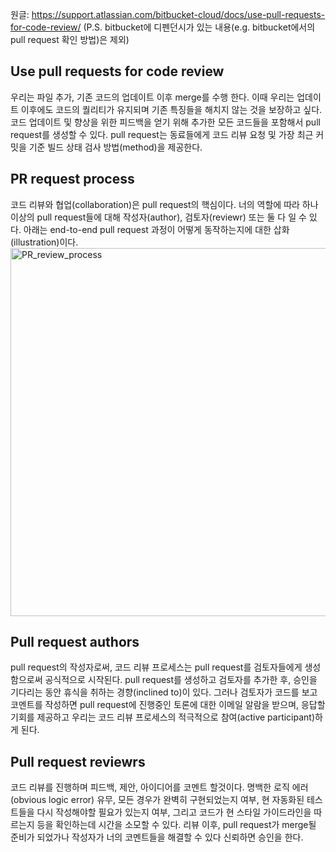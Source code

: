 원글: https://support.atlassian.com/bitbucket-cloud/docs/use-pull-requests-for-code-review/
(P.S. bitbucket에 디펜던시가 있는 내용(e.g. bitbucket에서의 pull request 확인 방법)은 제외)

## Use pull requests for code review
우리는 파일 추가, 기존 코드의 업데이트 이후 merge를 수행 한다. 이때 우리는 업데이트 이후에도 코드의 퀄리티가 유지되며 기존 특징들을 해치지 않는 것을 보장하고 싶다. 코드 업데이트 및 향상을 위한 피드백을 얻기 위해 추가한 모든 코드들을 포함해서 pull request를 생성할 수 있다. pull request는 동료들에게 코드 리뷰 요청 및 가장 최근 커밋을 기준 빌드 상태 검사 방법(method)을 제공한다.          


## PR request process
코드 리뷰와 협업(collaboration)은 pull request의 핵심이다. 너의 역할에 따라 하나 이상의 pull request들에 대해 작성자(author), 검토자(reviewr) 또는 둘 다 일 수 있다. 아래는 end-to-end pull request 과정이 어떻게 동작하는지에 대한 삽화(illustration)이다.            
<img width="589" alt="PR_review_process" src="https://user-images.githubusercontent.com/13589283/155733287-1612a764-165e-48b9-b121-e60440baeb99.png">
       
       
## Pull request authors
pull request의 작성자로써, 코드 리뷰 프로세스는 pull request를 검토자들에게 생성함으로써 공식적으로 시작된다. pull request를 생성하고 검토자를 추가한 후, 승인을 기다리는 동안 휴식을 취하는 경향(inclined to)이 있다. 그러나 검토자가 코드를 보고 코멘트를 작성하면 pull request에 진행중인 토론에 대한 이메일 알람을 받으며, 응답할 기회를 제공하고 우리는 코드 리뷰 프로세스의 적극적으로 참여(active participant)하게 된다.

## Pull request reviewrs 
코드 리뷰를 진행하며 피드백, 제안, 아이디어를 코멘트 할것이다. 명백한 로직 에러(obvious logic error) 유무, 모든 경우가 완벽히 구현되었는지 여부, 현 자동화된 테스트들을 다시 작성해야할 필요가 있는지 여부, 그리고 코드가 현 스타일 가이드라인을 따르는지 등을 확인하는데 시간을 소모할 수 있다. 리뷰 이후, pull request가 merge될 준비가 되었가나 작성자가 너의 코멘트들을 해결할 수 있다 신뢰하면 승인을 한다.
